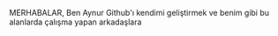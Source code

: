 

MERHABALAR,
 Ben Aynur Github'ı kendimi geliştirmek ve benim gibi bu alanlarda çalışma yapan arkadaşlara

